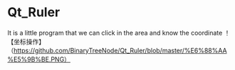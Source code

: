 # Qt_Ruler
It is a little program that we can click in the area and know the coordinate 
！【坐标操作】（https://github.com/BinaryTreeNode/Qt_Ruler/blob/master/%E6%88%AA%E5%9B%BE.PNG）
